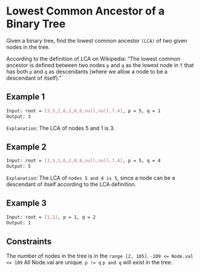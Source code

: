 # Lowest Common Ancestor of a Binary Tree

Given a binary tree, find the lowest common ancestor `(LCA)` of two given nodes in the tree.

According to the definition of LCA on Wikipedia: “The lowest common ancestor is defined between two nodes `p` and `q` as the lowest node in `T` that has both `p` and `q` as descendants (where we allow a node to be a descendant of itself).”

## Example 1

```bash
Input: root = [3,5,1,6,2,0,8,null,null,7,4], p = 5, q = 1
Output: 3
```

`Explanation`: The LCA of nodes 5 and 1 is 3.

## Example 2

```bash
Input: root = [3,5,1,6,2,0,8,null,null,7,4], p = 5, q = 4
Output: 5
```

`Explanation`: The LCA of `nodes 5 and 4 is 5`, since a node can be a descendant of itself according to the LCA definition.

## Example 3

```bash
Input: root = [1,2], p = 1, q = 2
Output: 1
```

## Constraints

The number of nodes in the tree is in the `range [2, 105]`.
`-109 <= Node.val <= 109`
All Node.val are unique.
`p != q`
`p and q` will exist in the tree.
